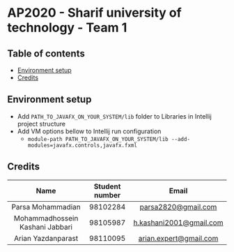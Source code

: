 # AP2020 - Sharif university of technology - Team 1

## Table of contents
* [Environment setup](#Environment-setup)
* [Credits](#Credits)

## Environment setup
- Add `PATH_TO_JAVAFX_ON_YOUR_SYSTEM/lib` folder to Libraries in Intellij project structure
- Add VM options bellow to Intellij run configuration
    - `module-path PATH_TO_JAVAFX_ON_YOUR_SYSTEM/lib --add-modules=javafx.controls,javafx.fxml`

## Credits
| Name | Student number | Email |
| :-: | :-: | :-: |
|Parsa Mohammadian|98102284|parsa2820@gmail.com|
|Mohammadhossein Kashani Jabbari|98105987|h.kashani2001@gmail.com|
|Arian Yazdanparast|98110095|arian.expert@gmail.com|
